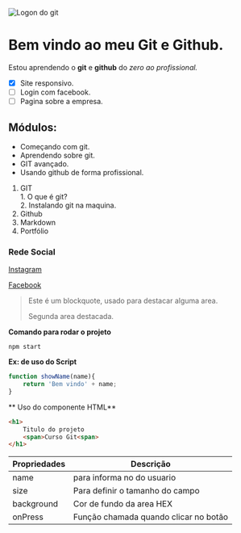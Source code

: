 ![Logon do git](https://miro.medium.com/v2/resize:fit:640/format:webp/1*co_1qORNdM0PI1nvCp7Iig.png)
# Bem vindo ao meu Git e Github.
Estou aprendendo o **git** e **github** do _zero ao profissional._

- [x] Site responsivo.
- [ ] Login com facebook.
- [ ] Pagina sobre a empresa.

## Módulos:
* Começando com git.
* Aprendendo sobre git.
* GIT avançado.
* Usando github de forma profissional.

1. GIT  
        1. O que é git?  
        2. Instalando git na maquina.
2. Github
3. Markdown
4. Portfólio

### Rede Social
[Instagram](https://www.instagram.com/kelvimtairan/)

[Facebook](https://www.facebook.com/profile.php?id=100008374305084)

>Este é um blockquote, usado para destacar alguma area.
>
>Segunda area destacada.

**Comando para rodar o projeto**

```
npm start
```

**Ex: de uso do Script**
````js
function showName(name){
    return 'Bem vindo' + name;
}

````
** Uso do componente HTML**
````HTML
<h1>
    Titulo do projeto
    <span>Curso Git<span>
</h1>
````
Propriedades | Descrição
------------ | --------
name | para informa no do usuario
size | Para definir o tamanho do campo
background | Cor de fundo da area HEX
onPress | Função chamada quando clicar no botão
